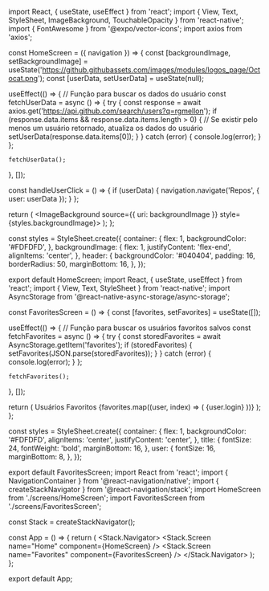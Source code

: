 import React, { useState, useEffect } from 'react';
import { View, Text, StyleSheet, ImageBackground, TouchableOpacity } from 'react-native';
import { FontAwesome } from '@expo/vector-icons';
import axios from 'axios';

const HomeScreen = ({ navigation }) => {
  const [backgroundImage, setBackgroundImage] = useState('https://github.githubassets.com/images/modules/logos_page/Octocat.png');
  const [userData, setUserData] = useState(null);

  useEffect(() => {
    // Função para buscar os dados do usuário
    const fetchUserData = async () => {
      try {
        const response = await axios.get('https://api.github.com/search/users?q=rgmellon');
        if (response.data.items && response.data.items.length > 0) {
          // Se existir pelo menos um usuário retornado, atualiza os dados do usuário
          setUserData(response.data.items[0]);
        }
      } catch (error) {
        console.log(error);
      }
    };

    fetchUserData();
  }, []);

  const handleUserClick = () => {
    if (userData) {
      navigation.navigate('Repos', { user: userData });
    }
  };

  return (
    <View style={styles.container}>
      <ImageBackground source={{ uri: backgroundImage }} style={styles.backgroundImage}>
        <TouchableOpacity style={styles.header} onPress={handleUserClick}>
          <FontAwesome name="github" size={32} color="#FFF" />
        </TouchableOpacity>
      </ImageBackground>
    </View>
  );
};

const styles = StyleSheet.create({
  container: {
    flex: 1,
    backgroundColor: '#FDFDFD',
  },
  backgroundImage: {
    flex: 1,
    justifyContent: 'flex-end',
    alignItems: 'center',
  },
  header: {
    backgroundColor: '#040404',
    padding: 16,
    borderRadius: 50,
    marginBottom: 16,
  },
});

export default HomeScreen;
import React, { useState, useEffect } from 'react';
import { View, Text, StyleSheet } from 'react-native';
import AsyncStorage from '@react-native-async-storage/async-storage';

const FavoritesScreen = () => {
  const [favorites, setFavorites] = useState([]);

  useEffect(() => {
    // Função para buscar os usuários favoritos salvos
    const fetchFavorites = async () => {
      try {
        const storedFavorites = await AsyncStorage.getItem('favorites');
        if (storedFavorites) {
          setFavorites(JSON.parse(storedFavorites));
        }
      } catch (error) {
        console.log(error);
      }
    };

    fetchFavorites();
  }, []);

  return (
    <View style={styles.container}>
      <Text style={styles.title}>Usuários Favoritos</Text>
      {favorites.map((user, index) => (
        <Text key={index} style={styles.user}>{user.login}</Text>
      ))}
    </View>
  );
};

const styles = StyleSheet.create({
  container: {
    flex: 1,
    backgroundColor: '#FDFDFD',
    alignItems: 'center',
    justifyContent: 'center',
  },
  title: {
    fontSize: 24,
    fontWeight: 'bold',
    marginBottom: 16,
  },
  user: {
    fontSize: 16,
    marginBottom: 8,
  },
});

export default FavoritesScreen;
import React from 'react';
import { NavigationContainer } from '@react-navigation/native';
import { createStackNavigator } from '@react-navigation/stack';
import HomeScreen from './screens/HomeScreen';
import FavoritesScreen from './screens/FavoritesScreen';

const Stack = createStackNavigator();

const App = () => {
  return (
    <NavigationContainer>
      <Stack.Navigator>
        <Stack.Screen name="Home" component={HomeScreen} />
        <Stack.Screen name="Favorites" component={FavoritesScreen} />
      </Stack.Navigator>
    </NavigationContainer>
  );
};

export default App;
